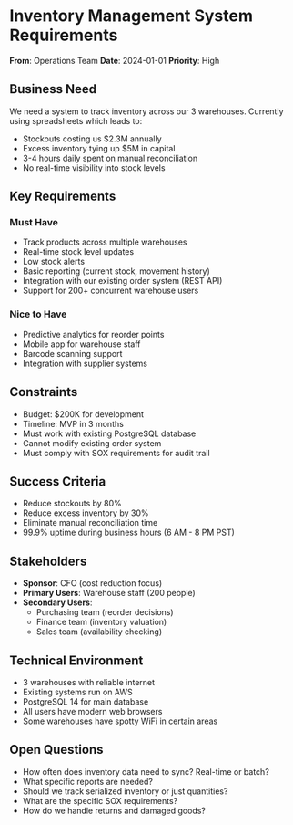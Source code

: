 # Inventory Management System Requirements

**From**: Operations Team
**Date**: 2024-01-01
**Priority**: High

## Business Need

We need a system to track inventory across our 3 warehouses. Currently using spreadsheets which leads to:
- Stockouts costing us $2.3M annually
- Excess inventory tying up $5M in capital
- 3-4 hours daily spent on manual reconciliation
- No real-time visibility into stock levels

## Key Requirements

### Must Have
- Track products across multiple warehouses
- Real-time stock level updates
- Low stock alerts
- Basic reporting (current stock, movement history)
- Integration with our existing order system (REST API)
- Support for 200+ concurrent warehouse users

### Nice to Have
- Predictive analytics for reorder points
- Mobile app for warehouse staff
- Barcode scanning support
- Integration with supplier systems

## Constraints
- Budget: $200K for development
- Timeline: MVP in 3 months
- Must work with existing PostgreSQL database
- Cannot modify existing order system
- Must comply with SOX requirements for audit trail

## Success Criteria
- Reduce stockouts by 80%
- Reduce excess inventory by 30%
- Eliminate manual reconciliation time
- 99.9% uptime during business hours (6 AM - 8 PM PST)

## Stakeholders
- **Sponsor**: CFO (cost reduction focus)
- **Primary Users**: Warehouse staff (200 people)
- **Secondary Users**: 
  - Purchasing team (reorder decisions)
  - Finance team (inventory valuation)
  - Sales team (availability checking)

## Technical Environment
- 3 warehouses with reliable internet
- Existing systems run on AWS
- PostgreSQL 14 for main database
- All users have modern web browsers
- Some warehouses have spotty WiFi in certain areas

## Open Questions
- How often does inventory data need to sync? Real-time or batch?
- What specific reports are needed?
- Should we track serialized inventory or just quantities?
- What are the specific SOX requirements?
- How do we handle returns and damaged goods?